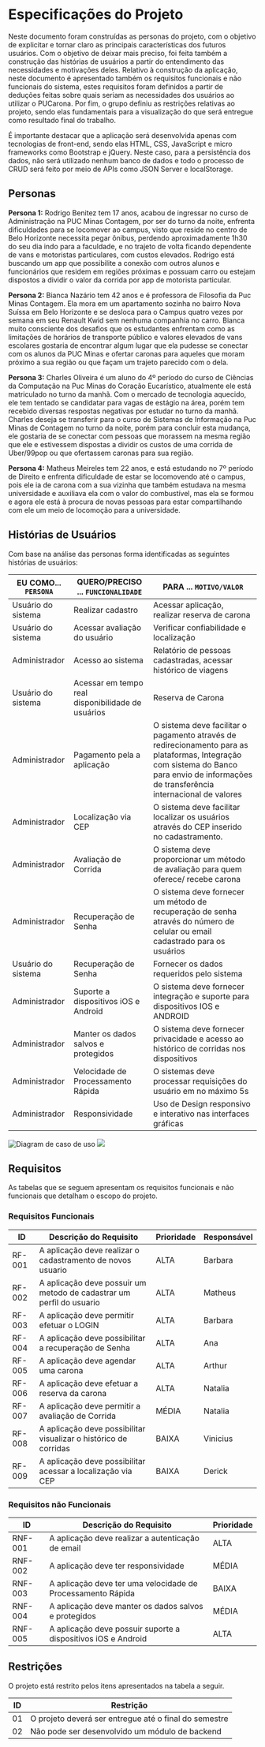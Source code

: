 # Especificações do Projeto

Neste documento foram construídas as personas do projeto, com o objetivo de explicitar e tornar claro as principais características dos futuros usuários. Com o objetivo de deixar mais preciso, foi feita também a construção das histórias de usuários a partir do entendimento das necessidades e motivações deles. Relativo à construção da aplicação, neste documento é apresentado também os requisitos funcionais e não funcionais do sistema, estes requisitos foram definidos a partir de deduções feitas sobre quais seriam as necessidades dos usuários ao utilizar o PUCarona. Por fim, o grupo definiu as restrições relativas ao projeto, sendo elas fundamentais para a visualização do que será entregue como resultado final do trabalho. 

É importante destacar que a aplicação será desenvolvida apenas com tecnologias de front-end, sendo elas HTML, CSS, JavaScript e micro frameworks como Bootstrap e jQuery. Neste caso, para a persistência dos dados, não será utilizado nenhum banco de dados e todo o processo de CRUD será feito por meio de APIs como JSON Server e localStorage. 


## Personas
**Persona 1:**
Rodrigo Benitez tem 17 anos, acabou de ingressar no curso de Administração na PUC Minas Contagem, por ser do turno da noite, enfrenta dificuldades para se locomover ao campus, visto que reside no centro de Belo Horizonte necessita pegar ônibus, perdendo aproximadamente 1h30 do seu dia indo para a faculdade, e no trajeto de volta ficando dependente de vans e motoristas particulares, com custos elevados. Rodrigo está buscando um app que possibilite a conexão com outros alunos e funcionários que residem em regiões próximas e possuam carro ou estejam dispostos a dividir o valor da corrida por app de motorista particular. 

**Persona 2:** Bianca Nazário tem 42 anos e é professora de Filosofia da Puc Minas Contagem. Ela mora em um apartamento sozinha no bairro Nova Suíssa em Belo Horizonte e se desloca para o Campus quatro vezes por semana em seu Renault Kwid sem nenhuma companhia no carro. Bianca muito consciente dos desafios que os estudantes enfrentam como as limitações de horários de transporte público e valores elevados de vans escolares gostaria de encontrar algum lugar que ela pudesse se conectar com os alunos da PUC Minas e ofertar caronas para aqueles que moram próximo a sua região ou que façam um trajeto parecido com o dela. 

**Persona 3:** Charles Oliveira é um aluno do 4º período do curso de Ciências da Computação na Puc Minas do Coração Eucarístico, atualmente ele está matriculado no turno da manhã. Com o mercado de tecnologia aquecido, ele tem tentado se candidatar para vagas de estágio na área, porém tem recebido diversas respostas negativas por estudar no turno da manhã. Charles deseja se transferir para o curso de Sistemas de Informação na Puc Minas de Contagem no turno da noite, porém para concluir esta mudança, ele gostaria de se conectar com pessoas que morassem na mesma região que ele e estivessem dispostas a dividir os custos de uma corrida de Uber/99pop ou que ofertassem caronas para sua região.

**Persona 4:** Matheus Meireles tem 22 anos, e está estudando no 7º período de Direito e enfrenta dificuldade de estar se locomovendo até o campus, pois ele ia de carona com a sua vizinha que também estudava na mesma universidade e auxiliava ela com o valor do combustível, mas ela se formou e agora ele está à procura de novas pessoas para estar compartilhando com ele um meio de locomoção para a universidade.


## Histórias de Usuários

Com base na análise das personas forma identificadas as seguintes histórias de usuários:

|EU COMO... `PERSONA`| QUERO/PRECISO ... `FUNCIONALIDADE` |PARA ... `MOTIVO/VALOR`                                       |
|--------------------|----------------------------------------------------|--------------------------------------------------------------|
|Usuário do sistema  |Realizar cadastro                                   |Acessar aplicação, realizar reserva de carona                 |
|Usuário do sistema  |Acessar avaliação do usuário                        |Verificar confiabilidade e localização                        |
|Administrador       |Acesso ao sistema                                   |Relatório de pessoas cadastradas, acessar histórico de viagens|
|Usuário do sistema  |Acessar em tempo real disponibilidade de usuários   |Reserva de Carona                                             |
|Administrador       |Pagamento pela a aplicação                          |O sistema deve facilitar o pagamento através de redirecionamento para as plataformas, Integração com sistema do Banco para envio de informações de transferência internacional de valores|
|Administrador       |Localização via CEP                                 |O sistema deve facilitar localizar os usuários através do CEP inserido no cadastramento.|
|Administrador       |Avaliação de Corrida                                |O sistema deve proporcionar um método de avaliação para quem oferece/ recebe carona |
|Administrador       |Recuperação de Senha                                |O sistema deve fornecer um método de recuperação de senha através do número de celular ou email cadastrado para os usuários|
|Usuário do sistema  |Recuperação de Senha                                |Fornecer os dados requeridos pelo sistema                     |
|Administrador       |Suporte a dispositivos iOS e Android                |O sistema deve fornecer integração e suporte para dispositivos IOS  e ANDROID   |
|Administrador       |Manter os dados salvos e protegidos                 |O sistema deve fornecer privacidade e acesso ao histórico de corridas nos dispositivos |
|Administrador       |Velocidade de Processamento Rápida                  |O sistemas deve processar requisições do usuário em no máximo 5s  |
|Administrador       |Responsividade                                      | Uso de Design responsivo e interativo nas interfaces gráficas  |

![Diagram de caso de uso](pco-si-2023-1-p1-proj-web-t2-g1/docs/img/Diagrama.png)
<img src=".pco-si-2023-1-p1-proj-web-t2-g1/docs/img/Diagrama.png">


## Requisitos

As tabelas que se seguem apresentam os requisitos funcionais e não funcionais que detalham o escopo do projeto.

### Requisitos Funcionais

|ID    | Descrição do Requisito  | Prioridade | Responsável |
|------|-----------------------------------------|----| ----|
|RF-001| A aplicação deve realizar o cadastramento de novos usuario | ALTA | Barbara |
|RF-002| A aplicação deve possuir um metodo de cadastrar um perfil do usuario   | ALTA | Matheus |
|RF-003| A aplicação deve permitir efetuar o LOGIN | ALTA | Barbara |
|RF-004| A aplicação deve possibilitar a recuperação de Senha   | ALTA | Ana |
|RF-005| A aplicação deve agendar uma carona | ALTA | Arthur |
|RF-006| A aplicação deve efetuar a reserva da carona   | ALTA | Natalia |
|RF-007| A aplicação deve permitir a avaliação de Corrida | MÉDIA | Natalia |
|RF-008| A aplicação deve possibilitar visualizar o histórico de corridas   | BAIXA | Vinicius |
|RF-009| A aplicação deve possibilitar acessar a localização via CEP | BAIXA | Derick |


### Requisitos não Funcionais

|ID     | Descrição do Requisito  |Prioridade |
|-------|-------------------------|----|
|RNF-001| A aplicação deve realizar a autenticação de email | ALTA | 
|RNF-002| A aplicação deve ter responsividade |  MÉDIA  | 
|RNF-003| A aplicação deve ter uma velocidade de Processamento Rápida | BAIXA  | 
|RNF-004| A aplicação deve manter os dados salvos e protegidos |  MÉDIA  | 
|RNF-005| A aplicação deve possuir suporte a dispositivos iOS e Android |  ALTA | 



## Restrições

O projeto está restrito pelos itens apresentados na tabela a seguir.

|ID| Restrição                                             |
|--|-------------------------------------------------------|
|01| O projeto deverá ser entregue até o final do semestre |
|02| Não pode ser desenvolvido um módulo de backend        |
